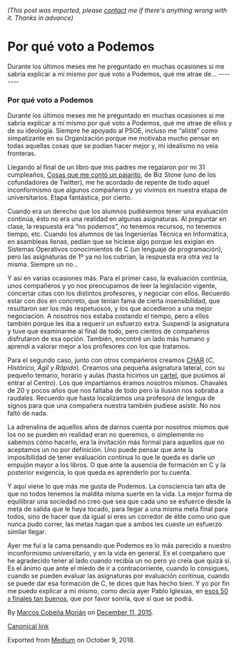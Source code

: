 *(This post was imported, please [contact](#/contact) me if there's anything wrong with it. Thanks in advance)*

  # Por qué voto a Podemos

   Durante los últimos meses me he preguntado en muchas ocasiones si me sabría explicar a mí mismo por qué voto a Podemos, qué me atrae de…   --------
  
### Por qué voto a Podemos

Durante los últimos meses me he preguntado en muchas ocasiones si me sabría explicar a mí mismo por qué voto a Podemos, qué me atrae de ellos y de su ideología. Siempre he apoyado al PSOE, incluso me “alisté” como simpatizante en su Organización porque me motivaba mucho pensar en todas aquellas cosas que se podían hacer mejor y, mi idealismo no veía fronteras.

Llegando al final de un libro que mis padres me regalaron por mi 31 cumpleaños, [Cosas que me contó un pajarito](http://www.amazon.es/Cosas-Que-Cont%C3%B3-Pajarito-colecci%C3%B3n/dp/8498753996), de Biz Stone (uno de los cofundadores de Twitter), me he acordado de repente de todo aquel inconformismo que algunos compañeros y yo vivimos en nuestra etapa de universitarios. Etapa fantástica, por cierto.

Cuando era un derecho que los alumnos pudiésemos tener una evaluación continúa, ésto no era una realidad en algunas asignaturas. Al preguntar en clase, la respuesta era “no podemos”, no tenemos recursos, no tenemos tiempo, etc. Cuando los alumnos de las Ingenierías Técnica en Informática, en asambleas llenas, pedían que se hiciese algo porque les exigían en Sistemas Operativos conocimientos de C (un lenguaje de programación), pero las asignaturas de 1º ya no los cubrían, la respuesta era otra vez la misma. Siempre un no…

Y así en varias ocasiones más. Para el primer caso, la evaluación continúa, unos compañeros y yo nos preocupamos de leer la legislación vigente, concertar citas con los distintos profesores, y negociar con ellos. Recuerdo estar con dos en concreto, que tenían fama de cierta insensibilidad, que resultaron ser los más respetuosos, y los que accedieron a una mejor negociación. A nosotros nos estaba costando el tiempo, pero a ellos también porque les iba a requerir un esfuerzo extra. Suspendí la asignatura y tuve que examinarme al final de todo, pero cientos de compañeros disfrutaron de esa opción. También, encontré un lado más humano y aprendí a valorar mejor a los profesores con los que tratamos.

Para el segundo caso, junto con otros compañeros creamos [CHAR](https://groups.google.com/forum/#!forum/char-etsii-us) (_C, Histórico, Ágil y Rápido_). Creamos una pequeña asignatura lateral, con su pequeño temario, horario y aulas (hasta hicimos un [cartel](https://docs.google.com/viewer?a=v&amp;pid=forums&amp;srcid=MTQ4OTk3NDE1OTE1OTEwMzg4MzABMDMxNDQxOTYzODYzNzcwNDQyMDMBTVlpemVnVDUtbklKATAuMQEBdjI), que pusimos al entrar al Centro). Los que impartíamos éramos nosotros mismos. Chavales de 20 y pocos años que nos faltaba de todo pero la ilusión nos sobraba a raudales. Recuerdo que hasta localizamos una profesora de lengua de signos para que una compañera nuestra también pudiese asistir. No nos faltó de nada.

La adrenalina de aquellos años de darnos cuenta por nosotros mismos que los no se pueden en realidad eran no queremos, o simplemente no sabemos cómo hacerlo, era la invitación más formal para aquellos que no aceptamos un no por definición. Uno puede pensar que ante la imposibilidad de tener evaluación continua lo que le queda es darle un empujón mayor a los libros. O que ante la ausencia de formación en C y la posterior exigencia, lo que queda es aprenderlo por tu cuenta.

Y aquí viene lo que más me gusta de Podemos. La consciencia tan alta de que no todos tenemos la maldita misma suerte en la vida. La mejor forma de equilibrar una sociedad no creo que sea que cada uno se esfuerce desde la meta de salida que le haya tocado, para llegar a una misma meta final para todos, sino de hacer que da igual si eres un corredor de élite como uno que nunca pudo correr, las metas hagan que a ambos les cueste un esfuerzo similar llegar.

Ayer me fui a la cama pensando que Podemos es lo más parecido a nuestro inconformismo universitario, y en la vida en general. Es el compañero que he agradecido tener al lado cuando recibía un no pero yo creía que quizá sí. Es el ánimo que ante el miedo de ir a contracorriente, cuando lo consigues, cuando se pueden evaluar las asignaturas por evaluación continua, cuando se puede dar esa formación de C, te dices que has hecho bien. Y yo por fin me puedo explicar a mi mismo, como decía ayer Pablo Iglesias, en [esos 50 s finales tan buenos](https://www.youtube.com/watch?v=_38NtXXDR0Y), que por favor sonría, que sí que se podrá.

  
  
  By [Marcos Cobeña Morián](https://medium.com/@MarcosCobena) on [December 11, 2015](https://medium.com/p/a96b2bde0ba8).

[Canonical link](https://medium.com/@MarcosCobena/por-qu%C3%A9-voto-a-podemos-a96b2bde0ba8)

Exported from [Medium](https://medium.com) on October 9, 2018.

